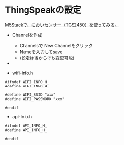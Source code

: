 # ThingSpeakの設定
[M5Stackで、においセンサー（TGS2450）を使ってみる。](https://magazine.halake.com/entry/m5stack-smell-sensor-thingspeak?utm_source=feed)
- Channelを作成
  - Channelsで New Channelをクリック
  - Nameを入力してsave
  - (設定は後からでも変更可能)
- 



- wifi-info.h
```
#ifndef WIFI_INFO_H_
#define WIFI_INFO_H_

#define WIFI_SSID "xxx"
#define WIFI_PASSWORD "xxx"

#endif
```

- api-info.h
```
#ifndef API_INFO_H_
#define API_INFO_H_

#endif
```